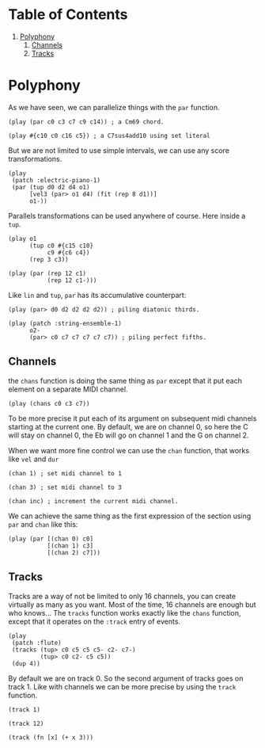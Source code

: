 
# Table of Contents

1.  [Polyphony](#org348fe66)
    1.  [Channels](#org04f96b8)
    2.  [Tracks](#org3bca872)


<a id="org348fe66"></a>

# Polyphony

As we have seen, we can parallelize things with the `par` function.

    (play (par c0 c3 c7 c9 c14)) ; a Cm69 chord.

    (play #{c10 c0 c16 c5}) ; a C7sus4add10 using set literal

But we are not limited to use simple intervals, we can use any score transformations.

    (play
     (patch :electric-piano-1)
     (par (tup d0 d2 d4 o1)
          [vel3 (par> o1 d4) (fit (rep 8 d1))]
          o1-))

Parallels transformations can be used anywhere of course. Here inside a `tup`.

    (play o1
          (tup c0 #{c15 c10}
               c9 #{c6 c4})
          (rep 3 c3))

    (play (par (rep 12 c1)
               (rep 12 c1-)))

Like `lin` and `tup`, `par` has its accumulative counterpart:

    (play (par> d0 d2 d2 d2 d2)) ; piling diatonic thirds.

    (play (patch :string-ensemble-1)
          o2-
          (par> c0 c7 c7 c7 c7 c7)) ; piling perfect fifths.


<a id="org04f96b8"></a>

## Channels

the `chans` function is doing the same thing as `par` except that it put each element on a separate MIDI channel.

    (play (chans c0 c3 c7))

To be more precise it put each of its argument on subsequent midi channels starting at the current one. By default, we are on channel 0, so here the C will stay on channel 0, the Eb will go on channel 1 and the G on channel 2.

When we want more fine control we can use the `chan` function, that works like `vel` and `dur`

    (chan 1) ; set midi channel to 1

    (chan 3) ; set midi channel to 3

    (chan inc) ; increment the current midi channel.

We can achieve the same thing as the first expression of the section using `par` and `chan` like this:

    (play (par [(chan 0) c0]
               [(chan 1) c3]
               [(chan 2) c7]))


<a id="org3bca872"></a>

## Tracks

Tracks are a way of not be limited to only 16 channels, you can create virtually as many as you want. Most of the time, 16 channels are enough but who knows&#x2026; The `tracks` function works exactly like the `chans` function, except that it operates on the `:track` entry of events.

    (play
     (patch :flute)
     (tracks (tup> c0 c5 c5 c5- c2- c7-)
             (tup> c0 c2- c5 c5))
     (dup 4))

By default we are on track 0. So the second argument of tracks goes on track 1. Like with channels we can be more precise by using the `track` function.

    (track 1)

    (track 12)

    (track (fn [x] (+ x 3)))

